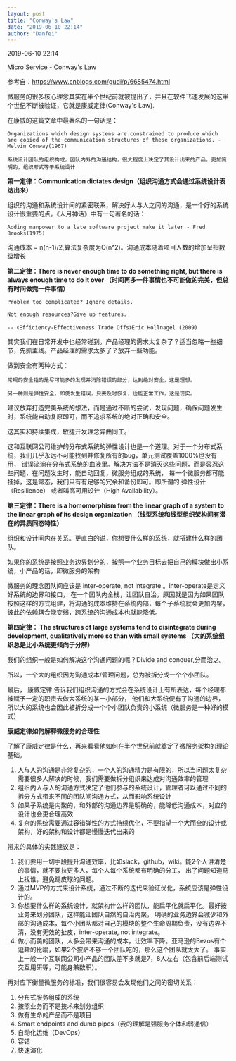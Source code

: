 ```yaml
---
layout: post
title: "Conway's Law"
date: "2019-06-10 22:14"
author: "Danfei"
---
```

2019-06-10 22:14

Micro Service - Conway's Law

参考自：<https://www.cnblogs.com/gudi/p/6685474.html>

微服务的很多核心理念其实在半个世纪前就被提出了，并且在软件飞速发展的这半个世纪不断被验证，它就是康威定律(Conway's Law).

在康威的这篇文章中最著名的一句话是：
	
	Organizations which design systems are constrained to produce which are copied of the communication structures of these organizations. - Melvin Conway(1967)
	
	系统设计团队的组织构成，团队内外的沟通结构，很大程度上决定了其设计出来的产品，更加简明的，组织形式等于系统设计

**第一定律：Communication dictates design（组织沟通方式会通过系统设计表达出来）**

组织的沟通和系统设计间的紧密联系，解决好人与人之间的沟通，是一个好的系统设计很重要的点。《人月神话》中有一句著名的话：

	Adding manpower to a late software project make it later - Fred Brooks(1975)

沟通成本 = n(n-1)/2,算法复杂度为O(n^2)。沟通成本随着项目人数的增加呈指数级增长

**第二定律：There is never enough time to do something right, but there is always enough time to do it over
（时间再多一件事情也不可能做的完美，但总有时间做完一件事情）**

	Problem too complicated? Ignore details. 
	
	Not enough resources?Give up features.
	
	-- 《Efficiency-Effectiveness Trade Offs》Eric Hollnagel (2009)

其实我们在日常开发中也经常碰到。产品经理的需求太复杂了？适当忽略一些细节，先抓主线。产品经理的需求太多了？放弃一些功能。

做到安全有两种方式：

	常规的安全指的是尽可能多的发现并消除错误的部分，达到绝对安全，这是理想。

	另一种则是弹性安全，即使发生错误，只要及时恢复，也能正常工作，这是现实。

建议放弃打造完美系统的想法，而是通过不断的尝试，发现问题，确保问题发生时，系统能自动复原即可，而不追求系统的绝对正确和安全。

这其实和持续集成，敏捷开发理念异曲同工。

这和互联网公司维护的分布式系统的弹性设计也是一个道理。对于一个分布式系统，我们几乎永远不可能找到并修复所有的bug，单元测试覆盖1000%也没有用，
错误流淌在分布式系统的血液里。解决方法不是消灭这些问题，而是容忍这些问题，在问题发生时，能自动回复，微服务组成的系统，
每一个微服务都可能挂掉，这是常态，我们只有有足够的冗余和备份即可。即所谓的 弹性设计（Resilience） 或者叫高可用设计（High Availability）。

**第三定律：There is a homomorphism from the linear graph of a system to the linear graph of its design organization
（线型系统和线型组织架构间有潜在的异质同态特性）**

组织和设计间内在关系。更直白的说，你想要什么样的系统，就搭建什么样的团队。

如果你的系统是按照业务边界划分的，按照一个业务目标去把自己的模块做出小系统，小产品的话，即微服务的架构

  微服务的理念团队间应该是 inter-operate, not integrate 。inter-operate是定义好系统的边界和接口，
  在一个团队内全栈，让团队自治，原因就是因为如果团队按照这样的方式组建，将沟通的成本维持在系统内部，每个子系统就会更加内聚，
  彼此的依赖耦合能变弱，跨系统的沟通成本也就能降低。
  
**第四定律： The structures of large systems tend to disintegrate during development, qualitatively more so than with small systems
（大的系统组织总是比小系统更倾向于分解）**

我们的组织一般是如何解决这个沟通问题的呢？Divide and conquer,分而治之。

所以，一个大的组织因为沟通成本/管理问题，总为被拆分成一个个小团队。

最后， 康威定律 告诉我们组织沟通的方式会在系统设计上有所表达，每个经理都被赋予一定的职责去做大系统的某一小部分，
他们和大系统便有了沟通的边界，所以大的系统也会因此被拆分成一个个小团队负责的小系统（微服务是一种好的模式）

**康威定律如何解释微服务的合理性**

了解了康威定律是什么，再来看看他如何在半个世纪前就奠定了微服务架构的理论基础。

1. 人与人的沟通是非常复杂的，一个人的沟通精力是有限的，所以当问题太复杂需要很多人解决的时候，我们需要做拆分组织来达成对沟通效率的管理
2. 组织内人与人的沟通方式决定了他们参与的系统设计，管理者可以通过不同的拆分方式带来不同的团队间沟通方式，从而影响系统设计
3. 如果子系统是内聚的，和外部的沟通边界是明确的，能降低沟通成本，对应的设计也会更合理高效
4. 复杂的系统需要通过容错弹性的方式持续优化，不要指望一个大而全的设计或架构，好的架构和设计都是慢慢迭代出来的
      
带来的具体的实践建议是：

1. 我们要用一切手段提升沟通效率，比如slack，github，wiki。能2个人讲清楚的事情，就不要拉更多人，每个人每个系统都有明确的分工，
出了问题知道马上找谁，避免踢皮球的问题。
2. 通过MVP的方式来设计系统，通过不断的迭代来验证优化，系统应该是弹性设计的。
3. 你想要什么样的系统设计，就架构什么样的团队，能扁平化就扁平化。最好按业务来划分团队，这样能让团队自然的自治内聚，
明确的业务边界会减少和外部的沟通成本，每个小团队都对自己的模块的整个生命周期负责，没有边界不清，没有无效的扯皮，inter-operate, not integrate。
4. 做小而美的团队，人多会带来沟通的成本，让效率下降。亚马逊的Bezos有个逗趣的比喻，如果2个披萨不够一个团队吃的，那么这个团队就太大了。
事实上一般一个互联网公司小产品的团队差不多就是7，8人左右（包含前后端测试交互用研等，可能身兼数职）。
      
再对应下衡量微服务的标准，我们很容易会发现他们之间的密切关系：

1. 分布式服务组成的系统
2. 按照业务而不是技术来划分组织
3. 做有生命的产品而不是项目
4. Smart endpoints and dumb pipes（我的理解是强服务个体和弱通信）
5. 自动化运维（DevOps）
6. 容错
7. 快速演化